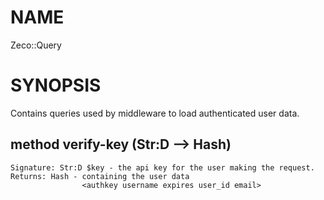 NAME
====

Zeco::Query

SYNOPSIS
========

Contains queries used by middleware to load authenticated user data.

method verify-key (Str:D --> Hash)
----------------------------------

    Signature: Str:D $key - the api key for the user making the request.
    Returns: Hash - containing the user data
                    <authkey username expires user_id email>

